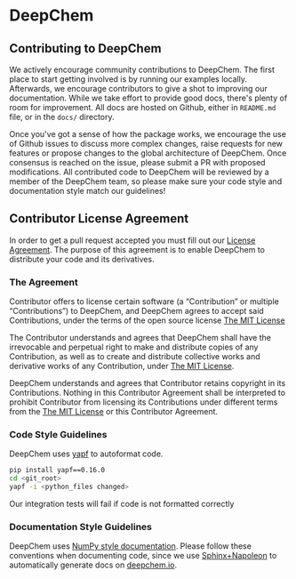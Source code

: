 # DeepChem

## Contributing to DeepChem

We actively encourage community contributions to DeepChem. The first place to start getting involved is by running our examples locally. Afterwards, we encourage contributors to give a shot to improving our documentation. While we take effort to provide good docs, there's plenty of room for improvement. All docs are hosted on Github, either in `README.md` file, or in the `docs/` directory.

Once you've got a sense of how the package works, we encourage the use of Github issues to discuss more complex changes,  raise requests for new features or propose changes to the global architecture of DeepChem. Once consensus is reached on the issue, please submit a PR with proposed modifications. All contributed code to DeepChem will be reviewed by a member of the DeepChem team, so please make sure your code style and documentation style match our guidelines!

## Contributor License Agreement
In order to get a pull request accepted you must fill out our [License Agreement](https://www.clahub.com/agreements/lilleswing/deepchem).  The purpose of this agreement is to enable DeepChem to distribute your code and its derivatives.

### The Agreement
Contributor offers to license certain software (a “Contribution” or multiple “Contributions”) to DeepChem, and DeepChem agrees to accept said Contributions, under the terms of the open source license [The MIT License](https://opensource.org/licenses/MIT)


The Contributor understands and agrees that DeepChem shall have the irrevocable and perpetual right to make and distribute copies of any Contribution, as well as to create and distribute collective works and derivative works of any Contribution, under [The MIT License](https://opensource.org/licenses/MIT).


DeepChem understands and agrees that Contributor retains copyright in its Contributions. Nothing in this Contributor Agreement shall be interpreted to prohibit Contributor from licensing its Contributions under different terms from the [The MIT License](https://opensource.org/licenses/MIT) or this Contributor Agreement.

### Code Style Guidelines
DeepChem uses [yapf](https://github.com/google/yapf) to autoformat code.

``` bash
pip install yapf==0.16.0
cd <git_root>
yapf -i <python_files changed>
```

Our integration tests will fail if code is not formatted correctly

### Documentation Style Guidelines
DeepChem uses [NumPy style documentation](https://github.com/numpy/numpy/blob/master/doc/HOWTO_DOCUMENT.rst.txt). Please follow these conventions when documenting code, since we use [Sphinx+Napoleon](http://www.sphinx-doc.org/en/stable/ext/napoleon.html) to automatically generate docs on [deepchem.io](deepchem.io).

